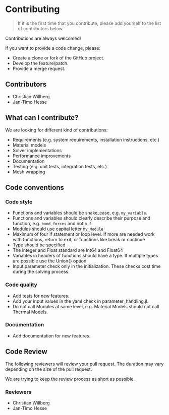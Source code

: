 <!--
SPDX-FileCopyrightText: 2023 Christian Willberg <christian.willberg@dlr.de>, Jan-Timo Hesse <jan-timo.hesse@dlr.de>

SPDX-License-Identifier: BSD-3-Clause
-->

# Contributing
> If it is the first time that you contribute, please add yourself to the list
> of contributors below.

Contributions are always welcomed!

If you want to provide a code change, please:

* Create a clone or fork of the GitHub project.
* Develop the feature/patch.
* Provide a merge request.

## Contributors
* Christian Willberg
* Jan-Timo Hesse

## What can I contribute?

We are looking for different kind of contributions:

* Requirements (e.g. system requirements, installation instructions, etc.)
* Material models
* Solver implementations
* Performance improvements
* Documentation
* Testing (e.g. unit tests, integration tests, etc.)
* Mesh wrapping

## Code conventions

### Code style

* Functions and variables should be snake_case, e.g. `my_variable`.
* Functions and variables should clearly describe their purpose and function, e.g. `bond_forces` and not `b_f`.
* Modules should use capital letter `My_Module`
* Maximum of four if statement or loop level. If more are needed work with functions, return to exit, or functions like break or continue
* Type should be specified
* The integer and Float standard are Int64 and Float64
* Variables in headers of functions should have a type. If multiple types are possible use the Union{} option
* Input parameter check only in the initialization. These checks cost time during the solving process.

### Code quality

* Add tests for new features.
* Add your input values in the yaml check in parameter_handling.jl.
* Do not call Modules at same level, e.g. Material Models should not call Thermal Models. 

### Documentation

* Add documentation for new features.

## Code Review

The following reviewers will review your pull request. The duration may vary depending on the size of the pull request.

We are trying to keep the review process as short as possible.

### Reviewers
* Christian Willberg
* Jan-Timo Hesse